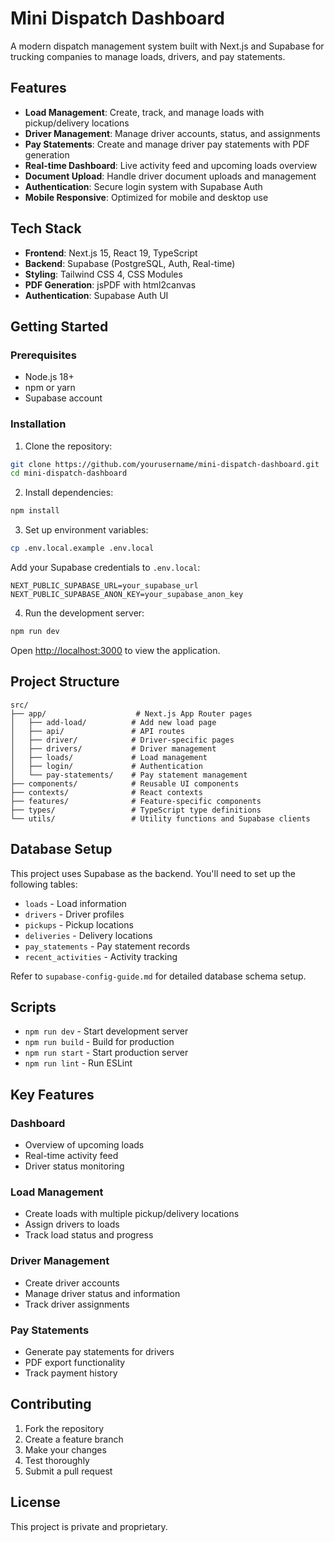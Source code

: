 # Mini Dispatch Dashboard

A modern dispatch management system built with Next.js and Supabase for trucking companies to manage loads, drivers, and pay statements.

## Features

- **Load Management**: Create, track, and manage loads with pickup/delivery locations
- **Driver Management**: Manage driver accounts, status, and assignments
- **Pay Statements**: Create and manage driver pay statements with PDF generation
- **Real-time Dashboard**: Live activity feed and upcoming loads overview
- **Document Upload**: Handle driver document uploads and management
- **Authentication**: Secure login system with Supabase Auth
- **Mobile Responsive**: Optimized for mobile and desktop use

## Tech Stack

- **Frontend**: Next.js 15, React 19, TypeScript
- **Backend**: Supabase (PostgreSQL, Auth, Real-time)
- **Styling**: Tailwind CSS 4, CSS Modules
- **PDF Generation**: jsPDF with html2canvas
- **Authentication**: Supabase Auth UI

## Getting Started

### Prerequisites

- Node.js 18+ 
- npm or yarn
- Supabase account

### Installation

1. Clone the repository:
```bash
git clone https://github.com/yourusername/mini-dispatch-dashboard.git
cd mini-dispatch-dashboard
```

2. Install dependencies:
```bash
npm install
```

3. Set up environment variables:
```bash
cp .env.local.example .env.local
```

Add your Supabase credentials to `.env.local`:
```
NEXT_PUBLIC_SUPABASE_URL=your_supabase_url
NEXT_PUBLIC_SUPABASE_ANON_KEY=your_supabase_anon_key
```

4. Run the development server:
```bash
npm run dev
```

Open [http://localhost:3000](http://localhost:3000) to view the application.

## Project Structure

```
src/
├── app/                    # Next.js App Router pages
│   ├── add-load/          # Add new load page
│   ├── api/               # API routes
│   ├── driver/            # Driver-specific pages
│   ├── drivers/           # Driver management
│   ├── loads/             # Load management
│   ├── login/             # Authentication
│   └── pay-statements/    # Pay statement management
├── components/            # Reusable UI components
├── contexts/              # React contexts
├── features/              # Feature-specific components
├── types/                 # TypeScript type definitions
└── utils/                 # Utility functions and Supabase clients
```

## Database Setup

This project uses Supabase as the backend. You'll need to set up the following tables:

- `loads` - Load information
- `drivers` - Driver profiles
- `pickups` - Pickup locations
- `deliveries` - Delivery locations
- `pay_statements` - Pay statement records
- `recent_activities` - Activity tracking

Refer to `supabase-config-guide.md` for detailed database schema setup.

## Scripts

- `npm run dev` - Start development server
- `npm run build` - Build for production
- `npm run start` - Start production server
- `npm run lint` - Run ESLint

## Key Features

### Dashboard
- Overview of upcoming loads
- Real-time activity feed
- Driver status monitoring

### Load Management
- Create loads with multiple pickup/delivery locations
- Assign drivers to loads
- Track load status and progress

### Driver Management
- Create driver accounts
- Manage driver status and information
- Track driver assignments

### Pay Statements
- Generate pay statements for drivers
- PDF export functionality
- Track payment history

## Contributing

1. Fork the repository
2. Create a feature branch
3. Make your changes
4. Test thoroughly
5. Submit a pull request

## License

This project is private and proprietary.